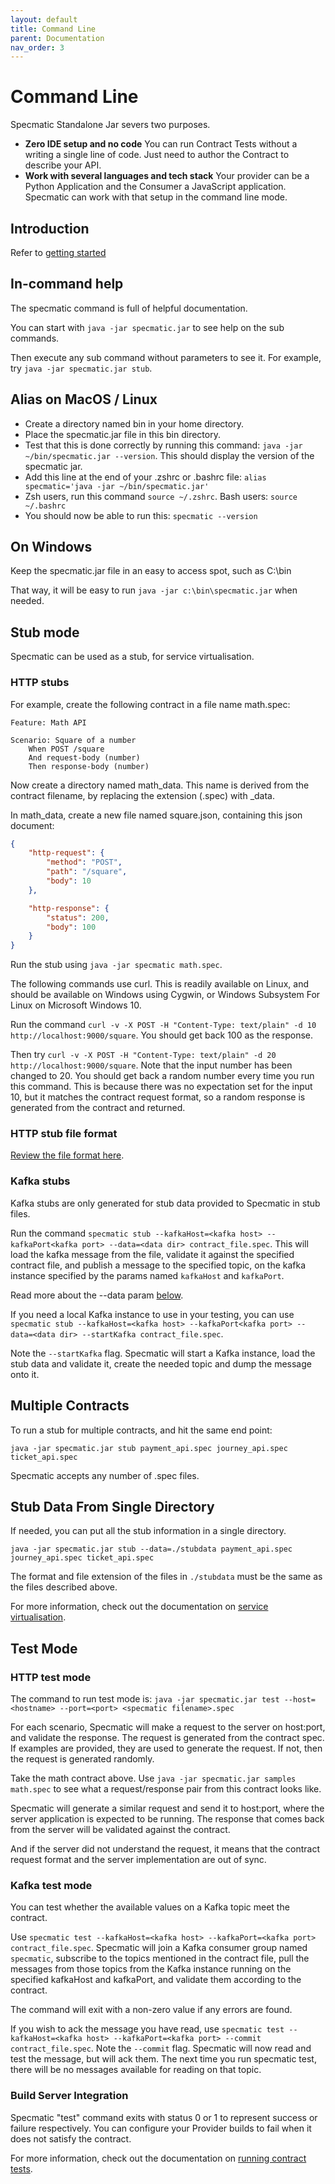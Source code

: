 ```yaml
---
layout: default
title: Command Line
parent: Documentation
nav_order: 3
---
```

Command Line
============

Specmatic Standalone Jar severs two purposes.
* **Zero IDE setup and no code** You can run Contract Tests without a writing a single line of code. Just need to author the Contract to describe your API.
* **Work with several languages and tech stack** Your provider can be a Python Application and the Consumer a JavaScript application. Specmatic can work with that setup in the command line mode.

## Introduction

Refer to [getting started](/documentation/getting_started.html)

## In-command help

The specmatic command is full of helpful documentation.

You can start with `java -jar specmatic.jar` to see help on the sub commands.

Then execute any sub command without parameters to see it. For example, try `java -jar specmatic.jar stub`.

## Alias on MacOS / Linux

* Create a directory named bin in your home directory.
* Place the specmatic.jar file in this bin directory.
* Test that this is done correctly by running this command: `java -jar ~/bin/specmatic.jar --version`. This should display the version of the specmatic jar.
* Add this line at the end of your .zshrc or .bashrc file: `alias specmatic='java -jar ~/bin/specmatic.jar'`
* Zsh users, run this command `source ~/.zshrc`. Bash users: `source ~/.bashrc`
* You should now be able to run this: `specmatic --version`

## On Windows

Keep the specmatic.jar file in an easy to access spot, such as C:\bin

That way, it will be easy to run `java -jar c:\bin\specmatic.jar` when needed.

## Stub mode

Specmatic can be used as a stub, for service virtualisation.

### HTTP stubs

For example, create the following contract in a file name math.spec:

```gherkin
Feature: Math API

Scenario: Square of a number
    When POST /square
    And request-body (number)
    Then response-body (number)
```

Now create a directory named math_data. This name is derived from the contract filename, by replacing the extension (.spec) with _data.

In math_data, create a new file named square.json, containing this json document:

```json
{
    "http-request": {
        "method": "POST",
        "path": "/square",
        "body": 10
    },

    "http-response": {
        "status": 200,
        "body": 100
    }
}
```

Run the stub using `java -jar specmatic math.spec`.

The following commands use curl. This is readily available on Linux, and should be available on Windows using Cygwin, or Windows Subsystem For Linux on Microsoft Windows 10.

Run the command `curl -v -X POST -H "Content-Type: text/plain" -d 10 http://localhost:9000/square`. You should get back 100 as the response.

Then try `curl -v -X POST -H "Content-Type: text/plain" -d 20 http://localhost:9000/square`. Note that the input number has been changed to 20. You should get back a random number every time you run this command. This is because there was no expectation set for the input 10, but it matches the contract request format, so a random response is generated from the contract and returned.

### HTTP stub file format

[Review the file format here](/documentation/service_virtualisation.html#stub-file-format).

### Kafka stubs

Kafka stubs are only generated for stub data provided to Specmatic in stub files.

Run the command `specmatic stub --kafkaHost=<kafka host> --kafkaPort<kafka port> --data=<data dir> contract_file.spec`. This will load the kafka message from the file, validate it against the specified contract file, and publish a message to the specified topic, on the kafka instance specified by the params named `kafkaHost` and `kafkaPort`.

Read more about the --data param [below](#stub-data-from-single-directory).

If you need a local Kafka instance to use in your testing, you can use `specmatic stub --kafkaHost=<kafka host> --kafkaPort<kafka port> --data=<data dir> --startKafka contract_file.spec`.

Note the `--startKafka` flag. Specmatic will start a Kafka instance, load the stub data and validate it, create the needed topic and dump the message onto it.

## Multiple Contracts

To run a stub for multiple contracts, and hit the same end point:

    java -jar specmatic.jar stub payment_api.spec journey_api.spec ticket_api.spec

Specmatic accepts any number of .spec files.

## Stub Data From Single Directory

If needed, you can put all the stub information in a single directory.

    java -jar specmatic.jar stub --data=./stubdata payment_api.spec journey_api.spec ticket_api.spec

The format and file extension of the files in `./stubdata` must be the same as the files described above.

For more information, check out the documentation on [service virtualisation](/service_virtualisation.html).

## Test Mode

### HTTP test mode
The command to run test mode is:
`java -jar specmatic.jar test --host=<hostname> --port=<port> <specmatic filename>.spec`

For each scenario, Specmatic will make a request to the server on host:port, and validate the response. The request is generated from the contract spec. If examples are provided, they are used to generate the request. If not, then the request is generated randomly.

Take the math contract above. Use `java -jar specmatic.jar samples math.spec` to see what a request/response pair from this contract looks like.

Specmatic will generate a similar request and send it to host:port, where the server application is expected to be running. The response that comes back from the server will be validated against the contract.

And if the server did not understand the request, it means that the contract request format and the server implementation are out of sync.

### Kafka test mode

You can test whether the available values on a Kafka topic meet the contract.

Use `specmatic test --kafkaHost=<kafka host> --kafkaPort=<kafka port> contract_file.spec`. Specmatic will join a Kafka consumer group named `specmatic`, subscribe to the topics mentioned in the contract file, pull the messages from those topics from the Kafka instance running on the specified kafkaHost and kafkaPort, and validate them according to the contract.

The command will exit with a non-zero value if any errors are found.

If you wish to ack the message you have read, use `specmatic test --kafkaHost=<kafka host> --kafkaPort=<kafka port> --commit contract_file.spec`. Note the `--commit` flag. Specmatic will now read and test the message, but will ack them. The next time you run specmatic test, there will be no messages available for reading on that topic.

### Build Server Integration

Specmatic "test" command exits with status 0 or 1 to represent success or failure respectively.
You can configure your Provider builds to fail when it does not satisfy the contract.

For more information, check out the documentation on [running contract tests](/contract_tests.html).
